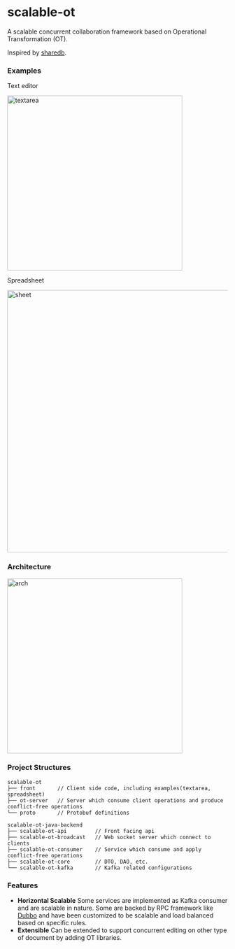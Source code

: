 # scalable-ot
A scalable concurrent collaboration framework based on Operational Transformation (OT).

Inspired by [sharedb](https://github.com/share/sharedb).

### Examples

Text editor

<img src="https://brotherjing-static.s3-ap-northeast-1.amazonaws.com/img/textarea.gif" alt="textarea" width="400"/>

Spreadsheet

<img src="https://brotherjing-static.s3-ap-northeast-1.amazonaws.com/img/sheet.gif" alt="sheet" width="600"/>

### Architecture

<img src="https://brotherjing-static.s3-ap-northeast-1.amazonaws.com/img/scalable-ot.png" alt="arch" width="400"/>

### Project Structures

```
scalable-ot
├── front       // Client side code, including examples(textarea, spreadsheet)
├── ot-server   // Server which consume client operations and produce conflict-free operations
└── proto       // Protobuf definitions
```

```
scalable-ot-java-backend
├── scalable-ot-api         // Front facing api
├── scalable-ot-broadcast   // Web socket server which connect to clients
├── scalable-ot-consumer    // Service which consume and apply conflict-free operations
├── scalable-ot-core        // DTO, DAO, etc.
└── scalable-ot-kafka       // Kafka related configurations
```

### Features

- **Horizontal Scalable** Some services are implemented as Kafka consumer and are scalable in nature. 
Some are backed by RPC framework like [Dubbo](https://dubbo.apache.org) and have been customized to be scalable and load balanced 
based on specific rules.
- **Extensible** Can be extended to support concurrent editing on other type of document by adding OT libraries.
